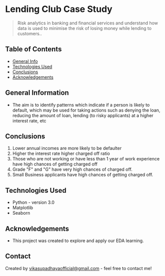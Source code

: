 # Lending Club Case Study
> Risk analytics in banking and financial services and understand how data is used to minimise the risk of losing money while lending to customers..


## Table of Contents
* [General Info](#general-information)
* [Technologies Used](#technologies-used)
* [Conclusions](#conclusions)
* [Acknowledgements](#acknowledgements)

<!-- You can include any other section that is pertinent to your problem -->

## General Information
- The aim is to identify patterns which indicate if a person is likely to default, which may be used for taking actions such as denying the loan, reducing the amount of loan, lending (to risky applicants) at a higher interest rate, etc

<!-- You don't have to answer all the questions - just the ones relevant to your project. -->

## Conclusions
1. Lower annual incomes are more likely to be defaulter
2. Higher the interest rate higher charged off ratio
3. Those who are not working or have less than 1 year of work experience have high chances of getting charged off
5. Grade "F" and "G" have very high chances of charged off.
6. Small Business applicants have high chances of getting charged off.

<!-- You don't have to answer all the questions - just the ones relevant to your project. -->


## Technologies Used
- Python   -  version 3.0
- Matplotlib
- Seaborn

<!-- As the libraries versions keep on changing, it is recommended to mention the version of library used in this project -->

## Acknowledgements
- This project was created to explore and apply our EDA learning.


## Contact
Created by vikasupadhayaofficial@gmail.com - feel free to contact me!


<!-- Optional -->
<!-- ## License -->
<!-- This project is open source and available under the [... License](). -->

<!-- You don't have to include all sections - just the one's relevant to your project -->

